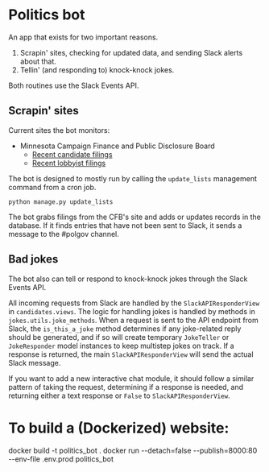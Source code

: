 # Politics bot

An app that exists for two important reasons.

1. Scrapin' sites, checking for updated data, and sending Slack alerts about that.
2. Tellin' (and responding to) knock-knock jokes.

Both routines use the Slack Events API.

## Scrapin' sites
Current sites the bot monitors:
 - Minnesota Campaign Finance and Public Disclosure Board
    - [Recent candidate filings]("https://cfb.mn.gov/reports/current-lists/#/recent-candidate-registrations/all/")
    - [Recent lobbyist filings]("https://cfb.mn.gov/reports/current-lists/#/recent-lobbyist-registrations/all/")

The bot is designed to mostly run by calling the `update_lists` management command from a cron job.

```
python manage.py update_lists
```

The bot grabs filings from the CFB's site and adds or updates records in the database. If it finds entries that have not been sent to Slack, it sends a message to the #polgov channel.

## Bad jokes
The bot also can tell or respond to knock-knock jokes through the Slack Events API.

All incoming requests from Slack are handled by the `SlackAPIResponderView` in `candidates.views`. The logic for handling jokes is handled by methods in `jokes.utils.joke_methods`. When a request is sent to the API endpoint from Slack, the `is_this_a_joke` method determines if any joke-related reply should be generated, and if so will create temporary `JokeTeller` or `JokeResponder` model instances to keep multistep jokes on track. If a response is returned, the main `SlackAPIResponderView` will send the actual Slack message.

If you want to add a new interactive chat module, it should follow a similar pattern of taking the request, determining if a response is needed, and returning either a text response or `False` to `SlackAPIResponderView`.

# To build a (Dockerized) website:
docker build -t politics_bot .
docker run --detach=false --publish=8000:80 --env-file .env.prod politics_bot
